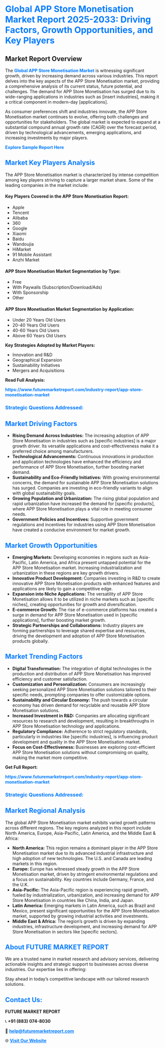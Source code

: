 <h1 style="color: #007BFF;">Global APP Store Monetisation Market Report 2025-2033: Driving Factors, Growth Opportunities, and Key Players</h1>

<section id="overview">
<h2>Market Report Overview</h2>
<p>The <a href="https://www.futuremarketreport.com/industry-report/app-store-monetisation-market" style="color: #007BFF; text-decoration: none;"><strong>Global APP Store Monetisation Market</strong></a> is witnessing significant growth, driven by increasing demand across various industries. This report delves into the key aspects of the APP Store Monetisation market, providing a comprehensive analysis of its current status, future potential, and challenges. The demand for APP Store Monetisation has surged due to its wide-ranging applications in industries such as [insert industries], making it a critical component in modern-day [applications].</p>
<p>As consumer preferences shift and industries innovate, the APP Store Monetisation market continues to evolve, offering both challenges and opportunities for stakeholders. The global market is expected to expand at a substantial compound annual growth rate (CAGR) over the forecast period, driven by technological advancements, emerging applications, and increasing investments by major players.</p>
</section>

<section id="overview">
<p><a href="https://www.futuremarketreport.com/request-sample/reportId=52091" style="color: #007BFF; text-decoration: none;"><strong>Explore Sample Report Here</strong></a></p>
</section>

<section id="key-players">
<h2 style="color: #007BFF;">Market Key Players Analysis</h2>
<p>The APP Store Monetisation market is characterized by intense competition among key players striving to capture a larger market share. Some of the leading companies in the market include:</p>
<h4>Key Players Covered in the APP Store Monetisation Report:</h4>
<ul><li>Apple</li><li>Tencent</li><li>Alibaba</li><li>360</li><li>Google</li><li>Xiaomi</li><li>Baidu</li><li>Wandoujia</li><li>HiMarket</li><li>91 Mobile Assistant</li><li>Anzhi Market</li></ul>
<h4>APP Store Monetisation Market Segmentation by Type:</h4>
<ul><li>Free</li><li>With Paywalls (Subscription/Download/Ads)</li><li>With Sponsorship</li><li>Other</li></ul>

<h4>APP Store Monetisation Market Segmentation by Application:</h4>
<ul><li>Under 20 Years Old Users</li><li>20-40 Years Old Users</li><li>40-60 Years Old Users</li><li>Above 60 Years Old Users</li></ul>
<p><strong>Key Strategies Adopted by Market Players:</strong></p>
<ul>
<li>Innovation and R&D</li>
<li>Geographical Expansion</li>
<li>Sustainability Initiatives</li>
<li>Mergers and Acquisitions</li>
</ul>
</section>

<section>
<p><strong>Read Full Analysis: </strong></p><a href="https://www.futuremarketreport.com/industry-report/app-store-monetisation-market" style="color: #007BFF; text-decoration: none;"><strong>https://www.futuremarketreport.com/industry-report/app-store-monetisation-market</strong></a>
<h3 style="color: #007BFF;">Strategic Questions Addressed:</h3>
</section>

<section id="driving-factors">
<h2 style="color: #007BFF;">Market Driving Factors</h2>
<ul>
<li><strong>Rising Demand Across Industries:</strong> The increasing adoption of APP Store Monetisation in industries such as [specific industries] is a major growth driver. Its versatile applications and cost-effectiveness make it a preferred choice among manufacturers.</li>
<li><strong>Technological Advancements:</strong> Continuous innovations in production and application technologies have enhanced the efficiency and performance of APP Store Monetisation, further boosting market demand.</li>
<li><strong>Sustainability and Eco-Friendly Initiatives:</strong> With growing environmental concerns, the demand for sustainable APP Store Monetisation solutions has surged. Companies are investing in eco-friendly variants to align with global sustainability goals.</li>
<li><strong>Growing Population and Urbanization:</strong> The rising global population and rapid urbanization have increased the demand for [specific products], where APP Store Monetisation plays a vital role in meeting consumer needs.</li>
<li><strong>Government Policies and Incentives:</strong> Supportive government regulations and incentives for industries using APP Store Monetisation have created a conducive environment for market growth.</li>
</ul>
</section>

<section id="growth-opportunities">
<h2 style="color: #007BFF;">Market Growth Opportunities</h2>
<ul>
<li><strong>Emerging Markets:</strong> Developing economies in regions such as Asia-Pacific, Latin America, and Africa present untapped potential for the APP Store Monetisation market. Increasing industrialization and urbanization in these regions are key growth drivers.</li>
<li><strong>Innovative Product Development:</strong> Companies investing in R&D to create innovative APP Store Monetisation products with enhanced features and applications are likely to gain a competitive edge.</li>
<li><strong>Expansion into Niche Applications:</strong> The versatility of APP Store Monetisation allows it to be utilized in niche markets such as [specific niches], creating opportunities for growth and diversification.</li>
<li><strong>E-commerce Growth:</strong> The rise of e-commerce platforms has created a surge in demand for APP Store Monetisation used in [specific applications], further boosting market growth.</li>
<li><strong>Strategic Partnerships and Collaborations:</strong> Industry players are forming partnerships to leverage shared expertise and resources, driving the development and adoption of APP Store Monetisation products globally.</li>
</ul>
</section>

<section id="trending-factors">
<h2 style="color: #007BFF;">Market Trending Factors</h2>
<ul>
<li><strong>Digital Transformation:</strong> The integration of digital technologies in the production and distribution of APP Store Monetisation has improved efficiency and customer satisfaction.</li>
<li><strong>Customization and Personalization:</strong> Consumers are increasingly seeking personalized APP Store Monetisation solutions tailored to their specific needs, prompting companies to offer customizable options.</li>
<li><strong>Sustainability and Circular Economy:</strong> The push towards a circular economy has driven demand for recyclable and reusable APP Store Monetisation solutions.</li>
<li><strong>Increased Investment in R&D:</strong> Companies are allocating significant resources to research and development, resulting in breakthroughs in APP Store Monetisation technology and applications.</li>
<li><strong>Regulatory Compliance:</strong> Adherence to strict regulatory standards, particularly in industries like [specific industries], is influencing product development and quality in the APP Store Monetisation market.</li>
<li><strong>Focus on Cost-Effectiveness:</strong> Businesses are exploring cost-efficient APP Store Monetisation solutions without compromising on quality, making the market more competitive.</li>
</ul>
</section>

<section>
<p><strong>Get Full Report: </strong></p><a href="https://www.futuremarketreport.com/industry-report/app-store-monetisation-market" style="color: #007BFF; text-decoration: none;"><strong>https://www.futuremarketreport.com/industry-report/app-store-monetisation-market</strong></a>
<h3 style="color: #007BFF;">Strategic Questions Addressed:</h3>
</section>


<section id="regional-analysis">
<h2 style="color: #007BFF;">Market Regional Analysis</h2>
<p>The global APP Store Monetisation market exhibits varied growth patterns across different regions. The key regions analyzed in this report include North America, Europe, Asia-Pacific, Latin America, and the Middle East & Africa:</p>
<ul>
<li><strong>North America:</strong> This region remains a dominant player in the APP Store Monetisation market due to its advanced industrial infrastructure and high adoption of new technologies. The U.S. and Canada are leading markets in this region.</li>
<li><strong>Europe:</strong> Europe has witnessed steady growth in the APP Store Monetisation market, driven by stringent environmental regulations and a focus on sustainability. Key countries include Germany, France, and the U.K.</li>
<li><strong>Asia-Pacific:</strong> The Asia-Pacific region is experiencing rapid growth, fueled by industrialization, urbanization, and increasing demand for APP Store Monetisation in countries like China, India, and Japan.</li>
<li><strong>Latin America:</strong> Emerging markets in Latin America, such as Brazil and Mexico, present significant opportunities for the APP Store Monetisation market, supported by growing industrial activities and investments.</li>
<li><strong>Middle East & Africa:</strong> The region’s growth is driven by expanding industries, infrastructure development, and increasing demand for APP Store Monetisation in sectors like [specific sectors].</li>
</ul>
</section>

<footer>
<h2 style="color: #007BFF;">About FUTURE MARKET REPORT</h2>
<p>We are a trusted name in market research and advisory services, delivering actionable insights and strategic support to businesses across diverse industries. Our expertise lies in offering:</p>

<p>Stay ahead in today’s competitive landscape with our tailored research solutions.</p>

<h2 style="color: #007BFF;">Contact Us:</h2>
<p><strong>FUTURE MARKET REPORT</strong></p>
<p>📞 <strong>+91 (883) 074-8030</strong></p>
<p>📧 <strong><a href="mailto:help@futuremarketreport.com" style="color: #007BFF;">help@futuremarketreport.com</a></strong></p>
<p>🌐 <strong><a href="https://www.futuremarketreport.com/" style="color: #007BFF;">Visit Our Website</a></strong></p>
</footer>